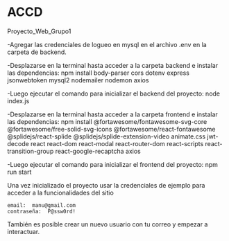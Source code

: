 # ACCD
Proyecto_Web_Grupo1

-Agregar las credenciales de logueo en mysql en el archivo .env en la carpeta de backend.

-Desplazarse en la terminal hasta acceder a la carpeta backend e instalar las dependencias:
    npm install body-parser cors dotenv express jsonwebtoken mysql2 nodemailer nodemon axios

-Luego ejecutar el comando para inicializar el backend del proyecto:
    node index.js


-Desplazarse en la terminal hasta acceder a la carpeta frontend e instalar las dependencias:
    npm install @fortawesome/fontawesome-svg-core @fortawesome/free-solid-svg-icons @fortawesome/react-fontawesome @splidejs/react-splide @splidejs/splide-extension-video animate.css jwt-decode react react-dom react-modal react-router-dom react-scripts react-transition-group react-google-recaptcha axios

-Luego ejecutar el comando para inicializar el frontend del proyecto:
    npm run start

Una vez inicializado el proyecto usar la credenciales de ejemplo para acceder a la funcionalidades del sitio

    email:  manu@gmail.com
    contraseña:  P@ssw0rd!

También es posible crear un nuevo usuario con tu correo y empezar a interactuar.
